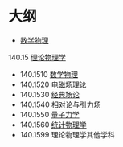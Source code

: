 # 大纲


- [数学物理](https://zh.wikipedia.org/wiki/%E6%95%B0%E5%AD%A6%E7%89%A9%E7%90%86)




140.15 [理论物理学](https://zh.wikipedia.org/wiki/理论物理学)

- 140.1510 [数学物理](https://zh.wikipedia.org/wiki/数学物理)
- 140.1520 [电磁场理论](https://zh.wikipedia.org/wiki/电磁场理论)
- 140.1530 [经典场论](https://zh.wikipedia.org/wiki/经典场论)
- 140.1540 [相对论](https://zh.wikipedia.org/wiki/相对论)与[引力场](https://zh.wikipedia.org/wiki/引力场)
- 140.1550 [量子力学](https://zh.wikipedia.org/wiki/量子力学)
- 140.1560 [统计物理学](https://zh.wikipedia.org/wiki/统计物理学)
- 140.1599 理论物理学其他学科
